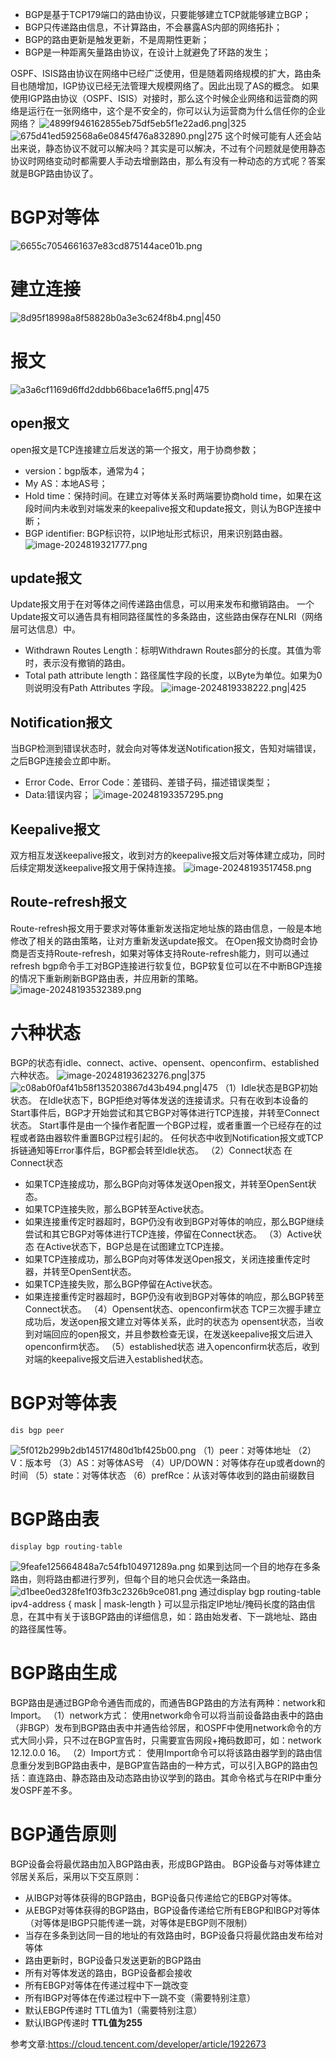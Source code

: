 - BGP是基于TCP179端口的路由协议，只要能够建立TCP就能够建立BGP；
- BGP只传递路由信息，不计算路由，不会暴露AS内部的网络拓扑；
- BGP的路由更新是触发更新，不是周期性更新；
- BGP是一种距离矢量路由协议，在设计上就避免了环路的发生；

OSPF、ISIS路由协议在网络中已经广泛使用，但是随着网络规模的扩大，路由条目也随增加，IGP协议已经无法管理大规模网络了。因此出现了AS的概念。
如果使用IGP路由协议（OSPF、ISIS）对接时，那么这个时候企业网络和运营商的网络是运行在一张网络中，这个是不安全的，你可以认为运营商为什么信任你的企业网络？
![4899f946162855eb75df5eb5f1e22ad6.png|325](7_8ENSP实验配置/6BGP原理/6BGP原理/4899f946162855eb75df5eb5f1e22ad6.png)
![675d41ed592568a6e0845f476a832890.png|275](7_8ENSP实验配置/6BGP原理/6BGP原理/675d41ed592568a6e0845f476a832890.png)
这个时候可能有人还会站出来说，静态协议不就可以解决吗？其实是可以解决，不过有个问题就是使用静态协议时网络变动时都需要人手动去增删路由，那么有没有一种动态的方式呢？答案就是BGP路由协议了。
# BGP对等体
![6655c7054661637e83cd875144ace01b.png](7_8ENSP实验配置/6BGP原理/6BGP原理/6655c7054661637e83cd875144ace01b.png)
# 建立连接
![8d95f18998a8f58828b0a3e3c624f8b4.png|450](7_8ENSP实验配置/6BGP原理/6BGP原理/8d95f18998a8f58828b0a3e3c624f8b4.png)
# 报文
![a3a6cf1169d6ffd2ddbb66bace1a6ff5.png|475](7_8ENSP实验配置/6BGP原理/6BGP原理/a3a6cf1169d6ffd2ddbb66bace1a6ff5.png)
## open报文
open报文是TCP连接建立后发送的第一个报文，用于协商参数；
- version：bgp版本，通常为4；
- My AS：本地AS号；
- Hold time：保持时间。在建立对等体关系时两端要协商hold time，如果在这段时间内未收到对端发来的keepalive报文和update报文，则认为BGP连接中断；
- BGP identifier: BGP标识符，以IP地址形式标识，用来识别路由器。
![image-2024819321777.png](7_8ENSP实验配置/6BGP原理/6BGP原理/image-2024819321777.png)
## update报文
Update报文用于在对等体之间传递路由信息，可以用来发布和撤销路由。
一个Update报文可以通告具有相同路径属性的多条路由，这些路由保存在NLRI（网络层可达信息）中。
- Withdrawn Routes Length：标明Withdrawn Routes部分的长度。其值为零时，表示没有撤销的路由。
- Total path attribute length：路径属性字段的长度，以Byte为单位。如果为0则说明没有Path Attributes 字段。
![image-2024819338222.png|425](7_8ENSP实验配置/6BGP原理/6BGP原理/image-2024819338222.png)
## Notification报文 
当BGP检测到错误状态时，就会向对等体发送Notification报文，告知对端错误，之后BGP连接会立即中断。
- Error Code、Error Code：差错码、差错子码，描述错误类型；
- Data:错误内容；
![image-20248193357295.png](7_8ENSP实验配置/6BGP原理/6BGP原理/image-20248193357295.png)
## Keepalive报文
双方相互发送keepalive报文，收到对方的keepalive报文后对等体建立成功，同时后续定期发送keepalive报文用于保持连接。
![image-20248193517458.png](7_8ENSP实验配置/6BGP原理/6BGP原理/image-20248193517458.png)
## Route-refresh报文
Route-refresh报文用于要求对等体重新发送指定地址族的路由信息，一般是本地修改了相关的路由策略，让对方重新发送update报文。
在Open报文协商时会协商是否支持Route-refresh，如果对等体支持Route-refresh能力，则可以通过refresh bgp命令手工对BGP连接进行软复位，BGP软复位可以在不中断BGP连接的情况下重新刷新BGP路由表，并应用新的策略。
![image-20248193532389.png](7_8ENSP实验配置/6BGP原理/6BGP原理/image-20248193532389.png)
# 六种状态
BGP的状态有idle、connect、active、opensent、openconfirm、established六种状态。
![image-20248193623276.png|375](7_8ENSP实验配置/6BGP原理/6BGP原理/image-20248193623276.png)
![c08ab0f0af41b58f135203867d43b494.png|475](7_8ENSP实验配置/6BGP原理/6BGP原理/c08ab0f0af41b58f135203867d43b494.png)
（1）Idle状态是BGP初始状态。
在Idle状态下，BGP拒绝对等体发送的连接请求。只有在收到本设备的Start事件后，BGP才开始尝试和其它BGP对等体进行TCP连接，并转至Connect状态。
Start事件是由一个操作者配置一个BGP过程，或者重置一个已经存在的过程或者路由器软件重置BGP过程引起的。
任何状态中收到Notification报文或TCP拆链通知等Error事件后，BGP都会转至Idle状态。
（2）Connect状态
在Connect状态
- 如果TCP连接成功，那么BGP向对等体发送Open报文，并转至OpenSent状态。
- 如果TCP连接失败，那么BGP转至Active状态。
- 如果连接重传定时器超时，BGP仍没有收到BGP对等体的响应，那么BGP继续尝试和其它BGP对等体进行TCP连接，停留在Connect状态。
（3）Active状态
在Active状态下，BGP总是在试图建立TCP连接。
- 如果TCP连接成功，那么BGP向对等体发送Open报文，关闭连接重传定时器，并转至OpenSent状态。
- 如果TCP连接失败，那么BGP停留在Active状态。
- 如果连接重传定时器超时，BGP仍没有收到BGP对等体的响应，那么BGP转至Connect状态。
（4）Opensent状态、openconfirm状态
TCP三次握手建立成功后，发送open报文建立对等体关系，此时的状态为
opensent状态，当收到对端回应的open报文，并且参数检查无误，在发送keepalive报文后进入openconfirm状态。
（5）established状态
进入openconfirm状态后，收到对端的keepalive报文后进入established状态。
# BGP对等体表
```
dis bgp peer
```
![5f012b299b2db14517f480d1bf425b00.png](7_8ENSP%E5%AE%9E%E9%AA%8C%E9%85%8D%E7%BD%AE/6BGP%E5%8E%9F%E7%90%86/6BGP%E5%8E%9F%E7%90%86/5f012b299b2db14517f480d1bf425b00.png)
（1）peer：对等体地址
（2）V：版本号
（3）AS：对等体AS号
（4）UP/DOWN：对等体存在up或者down的时间
（5）state：对等体状态
（6）prefRce：从该对等体收到的路由前缀数目
# BGP路由表
```
display bgp routing-table
```
![9feafe125664848a7c54fb104971289a.png](7_8ENSP%E5%AE%9E%E9%AA%8C%E9%85%8D%E7%BD%AE/6BGP%E5%8E%9F%E7%90%86/6BGP%E5%8E%9F%E7%90%86/9feafe125664848a7c54fb104971289a.png)
如果到达同一个目的地存在多条路由，则将路由都进行罗列，但每个目的地只会优选一条路由。
![d1bee0ed328fe1f03fb3c2326b9ce081.png](7_8ENSP%E5%AE%9E%E9%AA%8C%E9%85%8D%E7%BD%AE/6BGP%E5%8E%9F%E7%90%86/6BGP%E5%8E%9F%E7%90%86/d1bee0ed328fe1f03fb3c2326b9ce081.png)
通过display bgp routing-table ipv4-address { mask | mask-length } 可以显示指定IP地址/掩码长度的路由信息，在其中有关于该BGP路由的详细信息，如：路由始发者、下一跳地址、路由的路径属性等。
# BGP路由生成
BGP路由是通过BGP命令通告而成的，而通告BGP路由的方法有两种：network和Import。
（1）network方式：
使用network命令可以将当前设备路由表中的路由（非BGP）发布到BGP路由表中并通告给邻居，和OSPF中使用network命令的方式大同小异，只不过在BGP宣告时，只需要宣告网段+掩码数即可，如：network 12.12.0.0 16。
（2）Import方式：
使用Import命令可以将该路由器学到的路由信息重分发到BGP路由表中，是BGP宣告路由的一种方式，可以引入BGP的路由包括：直连路由、静态路由及动态路由协议学到的路由。其命令格式与在RIP中重分发OSPF差不多。
# BGP通告原则
BGP设备会将最优路由加入BGP路由表，形成BGP路由。
BGP设备与对等体建立邻居关系后，采用以下交互原则：
- 从IBGP对等体获得的BGP路由，BGP设备只传递给它的EBGP对等体。
- 从EBGP对等体获得的BGP路由，BGP设备传递给它所有EBGP和IBGP对等体（对等体是IBGP只能传递一跳，对等体是EBGP则不限制）
- 当存在多条到达同一目的地址的有效路由时，BGP设备只将最优路由发布给对等体
- 路由更新时，BGP设备只发送更新的BGP路由
- 所有对等体发送的路由，BGP设备都会接收
- 所有EBGP对等体在传递过程中下一跳改变
- 所有IBGP对等体在传递过程中下一跳不变（需要特别注意）
- 默认EBGP传递时 TTL值为1（需要特别注意）
- 默认IBGP传递时 **TTL值为255**

参考文章:https://cloud.tencent.com/developer/article/1922673